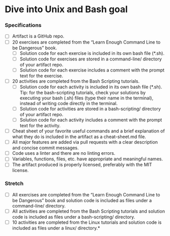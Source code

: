 # Dive into Unix and Bash goal

### Specifications

 - [ ] Artifact is a GitHub repo.
 - [ ] 20 exercises are completed from the “Learn Enough Command Line to be Dangerous” book.
   - [ ] Solution code for each exercise is included in its own bash file (*.sh).
   - [ ] Solution code for exercises are stored in a command-line/ directory of your artifact repo.
   - [ ] Solution code for each exercise includes a comment with the prompt text for the exercise.
 - [ ] 20 activities are completed from the Bash Scripting tutorials.
   - [ ] Solution code for each activity is included in its own bash file (*.sh). Tip: for the bash-scripting tutorials, check your solutions by executing your bash (.sh) files (type their name in the terminal), instead of writing code directly in the terminal.
   - [ ] Solution code for activities are stored in a bash-scripting/ directory of your artifact repo.
   - [ ] Solution code for each activity includes a comment with the prompt text for the activity.
 - [ ] Cheat sheet of your favorite useful commands and a brief explanation of what they do is included in the artifact as a cheat-sheet.md file.
 - [ ] All major features are added via pull requests with a clear description and concise commit messages.
 - [ ] Code uses a linter and there are no linting errors.
 - [ ] Variables, functions, files, etc. have appropriate and meaningful names.
 - [ ] The artifact produced is properly licensed, preferably with the MIT license.
 
### Stretch

 - [ ] All exercises are completed from the “Learn Enough Command Line to be Dangerous” book and solution code is included as files under a command-line/ directory.
 - [ ] All activities are completed from the Bash Scripting tutorials and solution code is included as files under a bash-scripting/ directory.
 - [ ] 10 activities are completed from the Linux tutorials and solution code is included as files under a linux/ directory.*
